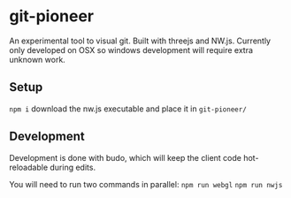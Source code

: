 # git-pioneer
An experimental tool to visual git. Built with threejs and NW.js.
Currently only developed on OSX so windows development will require extra unknown work.

## Setup
`npm i`
download the nw.js executable and place it in `git-pioneer/`

## Development
Development is done with budo, which will keep the client code hot-reloadable during edits.

You will need to run two commands in parallel:
`npm run webgl`
`npm run nwjs`